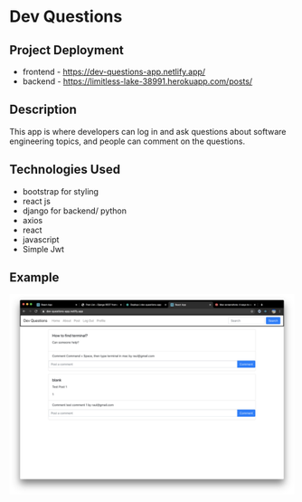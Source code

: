 # Dev Questions

## Project Deployment
* frontend - https://dev-questions-app.netlify.app/  
* backend - https://limitless-lake-38991.herokuapp.com/posts/

## Description
This app is where developers can log in and ask questions about software engineering topics, and people can comment on the questions.

## Technologies Used
* bootstrap for styling
* react js
* django for backend/ python
* axios
* react
* javascript
* Simple Jwt

## Example 
![image-dev](https://github.com/99Raul/frontend-social-network/blob/master/dev-scoial.png?raw=true)
